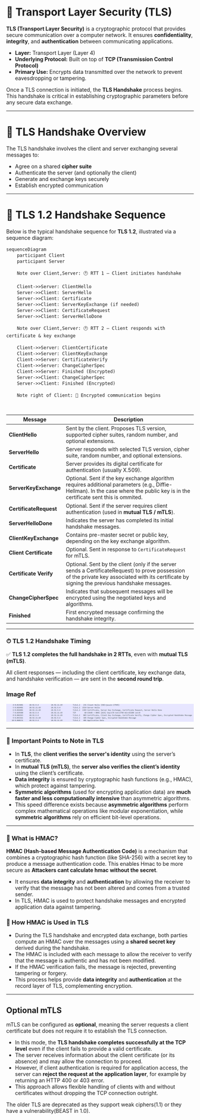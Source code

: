 # 🔐 Transport Layer Security (TLS)

**TLS (Transport Layer Security)** is a cryptographic protocol that provides secure communication over a computer network. It ensures **confidentiality**, **integrity**, and **authentication** between communicating applications.

- **Layer:** Transport Layer (Layer 4)
- **Underlying Protocol:** Built on top of **TCP (Transmission Control Protocol)**
- **Primary Use:** Encrypts data transmitted over the network to prevent eavesdropping or tampering.

Once a TLS connection is initiated, the **TLS Handshake** process begins. This handshake is critical in establishing cryptographic parameters before any secure data exchange.

---

# 🔁 TLS Handshake Overview

The TLS handshake involves the client and server exchanging several messages to:

- Agree on a shared **cipher suite**
- Authenticate the server (and optionally the client)
- Generate and exchange keys securely
- Establish encrypted communication

---

# 🔐 TLS 1.2 Handshake Sequence

Below is the typical handshake sequence for **TLS 1.2**, illustrated via a sequence diagram:

```mermaid
sequenceDiagram
    participant Client
    participant Server

    Note over Client,Server: 🕐 RTT 1 – Client initiates handshake

    Client->>Server: ClientHello
    Server->>Client: ServerHello
    Server->>Client: Certificate
    Server->>Client: ServerKeyExchange (if needed)
    Server->>Client: CertificateRequest
    Server->>Client: ServerHelloDone

    Note over Client,Server: 🕐 RTT 2 – Client responds with certificate & key exchange

    Client->>Server: ClientCertificate
    Client->>Server: ClientKeyExchange
    Client->>Server: CertificateVerify
    Client->>Server: ChangeCipherSpec
    Client->>Server: Finished (Encrypted)
    Server->>Client: ChangeCipherSpec
    Server->>Client: Finished (Encrypted)

    Note right of Client: 🔐 Encrypted communication begins
```
<br>

| Message                | Description                                                                                                |
| ---------------------- | ---------------------------------------------------------------------------------------------------------- |
| **ClientHello**        | Sent by the client. Proposes TLS version, supported cipher suites, random number, and optional extensions. |
| **ServerHello**        | Server responds with selected TLS version, cipher suite, random number, and optional extensions.           |
| **Certificate**        | Server provides its digital certificate for authentication (usually X.509).                                |
| **ServerKeyExchange**  | Optional. Sent if the key exchange algorithm requires additional parameters (e.g., Diffie-Hellman).  In the case where the public key is in the certificate sent this is ommited.      |
| **CertificateRequest** | Optional. Sent if the server requires client authentication (used in **mutual TLS / mTLS**).               |
| **ServerHelloDone**    | Indicates the server has completed its initial handshake messages.                                         |
| **ClientKeyExchange**  | Contains pre-master secret or public key, depending on the key exchange algorithm.                         |
| **Client Certificate** | Optional. Sent in response to `CertificateRequest` for mTLS.   
| **Certificate Verify** | Optional.  Sent by the client (only if the server sends a CertificateRequest) to prove possession of the private key associated with its certificate by signing the previous handshake messages.                                               |
| **ChangeCipherSpec**   | Indicates that subsequent messages will be encrypted using the negotiated keys and algorithms.             |
| **Finished**           | First encrypted message confirming the handshake integrity.                                                |
---
### ⏱ TLS 1.2 Handshake Timing

✅ **TLS 1.2 completes the full handshake in 2 RTTs**, even with **mutual TLS (mTLS)**.

All client responses — including the client certificate, key exchange data, and handshake verification — are sent in the **second round trip**.

### Image Ref 
![TLS 1.2 wireshark image](../../images/TLS1.2_wireshark.png)

---

### 🔎 Important Points to Note in TLS

- In **TLS**, the **client verifies the server's identity** using the server’s certificate.
- In **mutual TLS (mTLS)**, the **server also verifies the client’s identity** using the client’s certificate.
- **Data integrity** is ensured by cryptographic hash functions (e.g., HMAC), which protect against tampering.
- **Symmetric algorithms** (used for encrypting application data) are **much faster and less computationally intensive** than asymmetric algorithms.
- This speed difference exists because **asymmetric algorithms** perform complex mathematical operations like modular exponentiation, while **symmetric algorithms** rely on efficient bit-level operations.

---

### 🔐 What is HMAC?

**HMAC (Hash-based Message Authentication Code)** is a mechanism that combines a cryptographic hash function (like SHA-256) with a secret key to produce a message authentication code. This enables Hmac to be more secure as **Attackers cant calculate hmac without the secret**.

- It ensures **data integrity** and **authentication** by allowing the receiver to verify that the message has not been altered and comes from a trusted sender.
- In TLS, HMAC is used to protect handshake messages and encrypted application data against tampering.

### 🔧 How HMAC is Used in TLS

- During the TLS handshake and encrypted data exchange, both parties compute an HMAC over the messages using a **shared secret key** derived during the handshake.
- The HMAC is included with each message to allow the receiver to verify that the message is authentic and has not been modified.
- If the HMAC verification fails, the message is rejected, preventing tampering or forgery.
- This process helps provide **data integrity** and **authentication** at the record layer of TLS, complementing encryption.
---

## Optional mTLS

mTLS can be configured as **optional**, meaning the server requests a client certificate but does not require it to establish the TLS connection.

- In this mode, the **TLS handshake completes successfully at the TCP level** even if the client fails to provide a valid certificate.
- The server receives information about the client certificate (or its absence) and may allow the connection to proceed.
- However, if client authentication is required for application access, the server can **reject the request at the application layer**, for example by returning an HTTP 400 or 403 error.
- This approach allows flexible handling of clients with and without certificates without dropping the TCP connection outright.

The older TLS are deprecated as they support weak ciphers(1.1) or they have a vulnerability(BEAST in 1.0).


